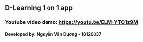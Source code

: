 ## D-Learning 1 on 1 app
### Youtube video demo: https://youtu.be/ELM-YTO1z9M
#### Developed by: Nguyễn Văn Dương - 18120337